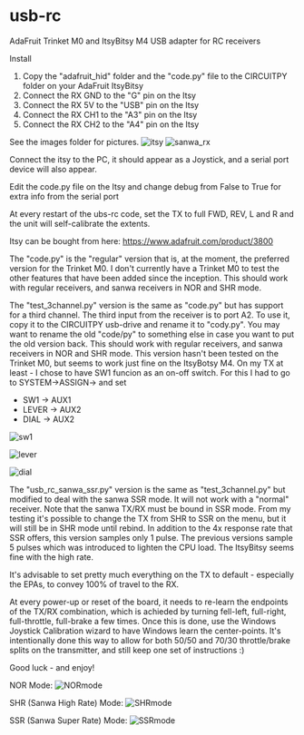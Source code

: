 # usb-rc
AdaFruit Trinket M0 and ItsyBitsy M4 USB adapter for RC receivers

Install

1. Copy the "adafruit_hid" folder and the "code.py" file to the CIRCUITPY folder on your AdaFruit ItsyBitsy
2. Connect the RX GND to the "G" pin on the Itsy
3. Connect the RX 5V to the "USB" pin on the Itsy
4. Connect the RX CH1 to the "A3" pin on the Itsy
5. Connect the RX CH2 to the "A4" pin on the Itsy

See the images folder for pictures.
![itsy](https://github.com/colzilla/usb-rc/blob/master/images/IMG_9010.jpg)
![sanwa_rx](https://github.com/colzilla/usb-rc/blob/master/images/IMG_9023.jpg)

Connect the itsy to the PC, it should appear as a Joystick, and a serial port device will also appear.

Edit the code.py file on the Itsy and change debug from False to True for extra info from the serial port

At every restart of the ubs-rc code, set the TX to full FWD, REV, L and R and the unit will self-calibrate the extents.

Itsy can be bought from here: https://www.adafruit.com/product/3800

The "code.py" is the "regular" version that is, at the moment, the preferred version for the Trinket M0.  I don't currently have a Trinket M0 to test the other features that have been added since the inception.  This should work with regular receivers, and sanwa receivers in NOR and SHR mode.

The "test_3channel.py" version is the same as "code.py" but has support for a third channel.  The third input from the receiver is to port A2.  To use it, copy it to the CIRCUITPY usb-drive and rename it to "cody.py".  You may want to rename the old "code/py" to something else in case you want to put the old version back.  This should work with regular receivers, and sanwa receivers in NOR and SHR mode.  This version hasn't been tested on the Trinket M0, but seems to work just fine on the ItsyBotsy M4.
On my TX at least - I chose to have SW1 funcion as an on-off switch. For this I had to go to SYSTEM->ASSIGN-> and set 
 - SW1 -> AUX1
 - LEVER -> AUX2
 - DIAL -> AUX2

![sw1](https://github.com/colzilla/usb-rc/blob/master/images/IMG_8998.jpg)

![lever](https://github.com/colzilla/usb-rc/blob/master/images/IMG_8999.jpg)

![dial](https://github.com/colzilla/usb-rc/blob/master/images/IMG_9001.jpg)

The "usb_rc_sanwa_ssr.py" version is the same as "test_3channel.py" but modified to deal with the sanwa SSR mode.  It will not work with a "normal" receiver.  Note that the sanwa TX/RX must be bound in SSR mode.  From my testing it's possible to change the TX from SHR to SSR on the menu, but it will still be in SHR mode until rebind.
In addition to the 4x response rate that SSR offers, this version samples only 1 pulse.  The previous versions sample 5 pulses which was introduced to lighten the CPU load.  The ItsyBitsy seems fine with the high rate.

It's advisable to set pretty much everything on the TX to default - especially the EPAs, to convey 100% of travel to the RX.

At every power-up or reset of the board, it needs to re-learn the endpoints of the TX/RX combination, which is achieded by turning fell-left, full-right, full-throttle, full-brake a few times.  Once this is done, use the Windows Joystick Calibration wizard to have Windows learn the center-points.  It's intentionally done this way to allow for both 50/50 and 70/30 throttle/brake splits on the transmitter, and still keep one set of instructions :)

Good luck - and enjoy!

NOR Mode:
![NORmode](https://github.com/colzilla/usb-rc/blob/master/images/IMG_9004.jpg)

SHR (Sanwa High Rate) Mode:
![SHRmode](https://github.com/colzilla/usb-rc/blob/master/images/IMG_9003.jpg)

SSR (Sanwa Super Rate) Mode:
![SSRmode](https://github.com/colzilla/usb-rc/blob/master/images/IMG_9002.jpg)

